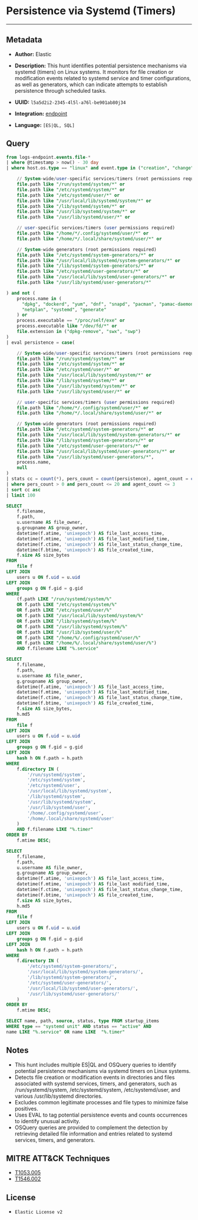 # Persistence via Systemd (Timers)

---

## Metadata

- **Author:** Elastic
- **Description:** This hunt identifies potential persistence mechanisms via systemd (timers) on Linux systems. It monitors for file creation or modification events related to systemd service and timer configurations, as well as generators, which can indicate attempts to establish persistence through scheduled tasks.

- **UUID:** `l5a5d2i2-2345-4l5l-a76l-be901ab80j34`
- **Integration:** [endpoint](https://docs.elastic.co/integrations/endpoint)
- **Language:** `[ES|QL, SQL]`

## Query

```sql
from logs-endpoint.events.file-*
| where @timestamp > now() - 30 day
| where host.os.type == "linux" and event.type in ("creation", "change") and (

    // System-wide/user-specific services/timers (root permissions required)
    file.path like "/run/systemd/system/*" or
    file.path like "/etc/systemd/system/*" or
    file.path like "/etc/systemd/user/*" or
    file.path like "/usr/local/lib/systemd/system/*" or
    file.path like "/lib/systemd/system/*" or
    file.path like "/usr/lib/systemd/system/*" or
    file.path like "/usr/lib/systemd/user/*" or

    // user-specific services/timers (user permissions required)
    file.path like "/home/*/.config/systemd/user/*" or
    file.path like "/home/*/.local/share/systemd/user/*" or

    // System-wide generators (root permissions required)
    file.path like "/etc/systemd/system-generators/*" or
    file.path like "/usr/local/lib/systemd/system-generators/*" or
    file.path like "/lib/systemd/system-generators/*" or
    file.path like "/etc/systemd/user-generators/*" or
    file.path like "/usr/local/lib/systemd/user-generators/*" or
    file.path like "/usr/lib/systemd/user-generators/*"

) and not (
    process.name in (
      "dpkg", "dockerd", "yum", "dnf", "snapd", "pacman", "pamac-daemon",
      "netplan", "systemd", "generate"
    ) or
    process.executable == "/proc/self/exe" or
    process.executable like "/dev/fd/*" or
    file.extension in ("dpkg-remove", "swx", "swp")
)
| eval persistence = case(

    // System-wide/user-specific services/timers (root permissions required)
    file.path like "/run/systemd/system/*" or
    file.path like "/etc/systemd/system/*" or
    file.path like "/etc/systemd/user/*" or
    file.path like "/usr/local/lib/systemd/system/*" or
    file.path like "/lib/systemd/system/*" or
    file.path like "/usr/lib/systemd/system/*" or
    file.path like "/usr/lib/systemd/user/*" or

    // user-specific services/timers (user permissions required)
    file.path like "/home/*/.config/systemd/user/*" or
    file.path like "/home/*/.local/share/systemd/user/*" or

    // System-wide generators (root permissions required)
    file.path like "/etc/systemd/system-generators/*" or
    file.path like "/usr/local/lib/systemd/system-generators/*" or
    file.path like "/lib/systemd/system-generators/*" or
    file.path like "/etc/systemd/user-generators/*" or
    file.path like "/usr/local/lib/systemd/user-generators/*" or
    file.path like "/usr/lib/systemd/user-generators/*",
    process.name,
    null
)
| stats cc = count(*), pers_count = count(persistence), agent_count = count(agent.id) by process.executable, file.path, host.name, user.name
| where pers_count > 0 and pers_count <= 20 and agent_count <= 3
| sort cc asc
| limit 100
```

```sql
SELECT
    f.filename,
    f.path,
    u.username AS file_owner,
    g.groupname AS group_owner,
    datetime(f.atime, 'unixepoch') AS file_last_access_time,
    datetime(f.mtime, 'unixepoch') AS file_last_modified_time,
    datetime(f.ctime, 'unixepoch') AS file_last_status_change_time,
    datetime(f.btime, 'unixepoch') AS file_created_time,
    f.size AS size_bytes
FROM
    file f
LEFT JOIN
    users u ON f.uid = u.uid
LEFT JOIN
    groups g ON f.gid = g.gid
WHERE
    (f.path LIKE "/run/systemd/system/%"
    OR f.path LIKE "/etc/systemd/system/%"
    OR f.path LIKE "/etc/systemd/user/%"
    OR f.path LIKE "/usr/local/lib/systemd/system/%"
    OR f.path LIKE "/lib/systemd/system/%"
    OR f.path LIKE "/usr/lib/systemd/system/%"
    OR f.path LIKE "/usr/lib/systemd/user/%"
    OR f.path LIKE "/home/%/.config/systemd/user/%"
    OR f.path LIKE "/home/%/.local/share/systemd/user/%")
    AND f.filename LIKE "%.service"
```

```sql
SELECT
    f.filename,
    f.path,
    u.username AS file_owner,
    g.groupname AS group_owner,
    datetime(f.atime, 'unixepoch') AS file_last_access_time,
    datetime(f.mtime, 'unixepoch') AS file_last_modified_time,
    datetime(f.ctime, 'unixepoch') AS file_last_status_change_time,
    datetime(f.btime, 'unixepoch') AS file_created_time,
    f.size AS size_bytes,
    h.md5
FROM
    file f
LEFT JOIN
    users u ON f.uid = u.uid
LEFT JOIN
    groups g ON f.gid = g.gid
LEFT JOIN
    hash h ON f.path = h.path
WHERE
    f.directory IN (
        '/run/systemd/system',
        '/etc/systemd/system',
        '/etc/systemd/user',
        '/usr/local/lib/systemd/system',
        '/lib/systemd/system',
        '/usr/lib/systemd/system',
        '/usr/lib/systemd/user',
        '/home/.config/systemd/user',
        '/home/.local/share/systemd/user'
    )
    AND f.filename LIKE "%.timer"
ORDER BY
    f.mtime DESC;
```

```sql
SELECT
    f.filename,
    f.path,
    u.username AS file_owner,
    g.groupname AS group_owner,
    datetime(f.atime, 'unixepoch') AS file_last_access_time,
    datetime(f.mtime, 'unixepoch') AS file_last modified_time,
    datetime(f.ctime, 'unixepoch') AS file_last_status_change_time,
    datetime(f.btime, 'unixepoch') AS file_created_time,
    f.size AS size_bytes,
    h.md5
FROM
    file f
LEFT JOIN
    users u ON f.uid = u.uid
LEFT JOIN
    groups g ON f.gid = g.gid
LEFT JOIN
    hash h ON f.path = h.path
WHERE
    f.directory IN (
        '/etc/systemd/system-generators/',
        '/usr/local/lib/systemd/system-generators/',
        '/lib/systemd/system-generators/',
        '/etc/systemd/user-generators/',
        '/usr/local/lib/systemd/user-generators/',
        '/usr/lib/systemd/user-generators/'
    )
ORDER BY
    f.mtime DESC;
```

```sql
SELECT name, path, source, status, type FROM startup_items
WHERE type == "systemd unit" AND status == "active" AND
name LIKE "%.service" OR name LIKE  "%.timer"
```

## Notes

- This hunt includes multiple ES|QL and OSQuery queries to identify potential persistence mechanisms via systemd timers on Linux systems.
- Detects file creation or modification events in directories and files associated with systemd services, timers, and generators, such as /run/systemd/system, /etc/systemd/system, /etc/systemd/user, and various /usr/lib/systemd directories.
- Excludes common legitimate processes and file types to minimize false positives.
- Uses EVAL to tag potential persistence events and counts occurrences to identify unusual activity.
- OSQuery queries are provided to complement the detection by retrieving detailed file information and entries related to systemd services, timers, and generators.
## MITRE ATT&CK Techniques

- [T1053.005](https://attack.mitre.org/techniques/T1053/005)
- [T1546.002](https://attack.mitre.org/techniques/T1546/002)

## License

- `Elastic License v2`
